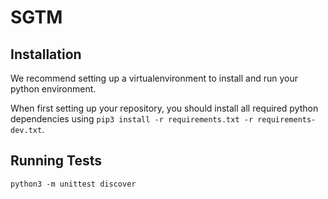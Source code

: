 # SGTM

## Installation
We recommend setting up a virtualenvironment to install and run your python environment.

When first setting up your repository, you should install all required python dependencies using `pip3 install -r requirements.txt -r requirements-dev.txt`.

## Running Tests
`python3 -m unittest discover`
